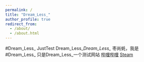 ```yaml
---
permalink: /
title: "Dream_Less_"
author_profile: true
redirect_from: 
  - /about/
  - /about.html
---
```



#Dream_Less_
JustTest
Dream_Less_*Dream_Less_*
枣尚蚝，我是#Dream_Less_
只是Dream_Less_一个测试网站
[哔哩哔哩](www.bilibili.com)
[Steam](https://store.steampowered.com/https://store.steampowered.com/)

